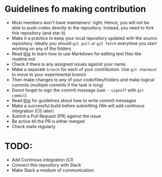 # Guidelines fo making contribution
* Most members won't have maintainers' right. Hence, you will not be able to
push codes directly to the repository. Instead, you need to fork this repository
(and star it)
* Make it a practice to keep your local repository updated with the source repository. Ideally you should `git pull` or `git fetch` everytime you start working on any of the folders
* Read [this](https://guides.github.com/features/mastering-markdown/) to learn how to use Markdown for editing text files like readme.md
* Check if there is any assigned issues against your name.
* Make a separate `branch` for each of your contribution. Use `git checkout` to move to your experimental branch
* Then make changes to any of your code/files/folders and make logical commits (multiple commits if the task is long)
* Donot forget to sign the commit message (use `--signoff` with `git commit`)
* Read [this](https://gist.github.com/robertpainsi/b632364184e70900af4ab688decf6f53#file-commit-message-guidelines-md) for guidelines about how to write commit messages
* Make a successful build before submitting (We will add continous integration (CI) later)
* Submit a Pull Request (PR) against the issue
* Be active till the PR is either merged
* Check mails regularly


# TODO:
* Add Continous Integration (CI)
* Connect this repository with Slack
* Make Slack a medium of communication
